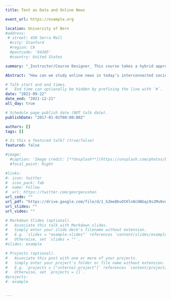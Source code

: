 ```yaml
---
title: Text as Data and Online News

event_url: https://example.org

location: University of Bern
#address:
 # street: 450 Serra Mall
  #city: Stanford
  #region: CA
  #postcode: '94305'
  #country: United States

summary: "_Instructor/Course Designer_ This course takes a hybrid approach to methodology and theory: it combines the teaching of R software with an introduction to text-as-data analyses, while simultaneously addressing major conversations about the study and role of news in our digital world."

Abstract: "How can we study online news in today’s interconnected society? This proseminar takes a hybrid approach to this question, exposing students both to the theoretical underpinnings of the study of news in communication science, as well as presenting them with the practical tools needed to conduct their own analyses. Throughout the proseminar, we will read and discuss a variety of empirical academic works in communication science, while simultaneously learning how to use R software tool for our own text-as-data analyses. On the practical side, students will be introduced to the basic functioning of R, to then be exposed to online data-scraping, data cleaning, and analysis through dictionary classification and basic applied machine learning methods. This proseminar is very much meant as an introduction, and therefore, no previous experience with R is needed. On the theoretical side, students will gain insights into how to engage critically with empirical social science."

# Talk start and end times.
#   End time can optionally be hidden by prefixing the line with `#`.
date: "2021-09-22"
date_end: "2021-12-21"
all_day: true

# Schedule page publish date (NOT talk date).
publishDate: "2017-01-01T00:00:00Z"

authors: []
tags: []

# Is this a featured talk? (true/false)
featured: false

#image:
  #caption: 'Image credit: [**Unsplash**](https://unsplash.com/photos/bzdhc5b3Bxs)'
  #focal_point: Right

#links:
#- icon: twitter
#  icon_pack: fab
#  name: Follow
#  url: https://twitter.com/georgecushen
url_code: ""
url_pdf: "https://drive.google.com/file/d/1_hZme8bvOtKln0cHBGqi9s2Mv0vmgHgN/view?usp=sharing"
url_slides: ""
url_video: ""

# Markdown Slides (optional).
#   Associate this talk with Markdown slides.
#   Simply enter your slide deck's filename without extension.
#   E.g. `slides = "example-slides"` references `content/slides/example-slides.md`.
#   Otherwise, set `slides = ""`.
#slides: example

# Projects (optional).
#   Associate this post with one or more of your projects.
#   Simply enter your project's folder or file name without extension.
#   E.g. `projects = ["internal-project"]` references `content/project/deep-learning/index.md`.
#   Otherwise, set `projects = []`.
#projects:
#- example


---
```

